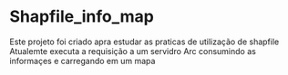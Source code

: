 # Shapfile_info_map
Este projeto foi criado apra estudar as praticas de utilização de shapfile
Atualemte executa a requisição a um servidro Arc consumindo as informaçes e carregando em um mapa
